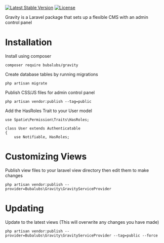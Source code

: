 [![Latest Stable Version](https://poser.pugx.org/bubalubs/gravity/v/stable)](https://packagist.org/packages/bubalubs/gravity)
[![License](https://poser.pugx.org/bubalubs/gravity/license)](https://packagist.org/packages/bubalubs/gravity)

Gravity is a Laravel package that sets up a flexible CMS with an admin control panel

# Installation

Install using composer

`composer require bubalubs/gravity`

Create database tables by running migrations

`php artisan migrate`

Publish CSS/JS files for admin control panel

`php artisan vendor:publish --tag=public`

Add the HasRoles Trait to your User model

```
use Spatie\Permission\Traits\HasRoles;

class User extends Authenticatable
{
    use Notifiable, HasRoles;
```

# Customizing Views

Publish view files to your laravel view directory then edit them to make changes

`php artisan vendor:publish --provider=Bubalubs\Gravity\GravityServiceProvider`

# Updating

Update to the latest views (This will overwrite any changes you have made)

`php artisan vendor:publish --provider=Bubalubs\Gravity\GravityServiceProvider --tag=public --force`
